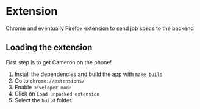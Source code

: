 # Extension

Chrome and eventually Firefox extension to send job specs to the backend

## Loading the extension

First step is to get Cameron on the phone!

1. Install the dependencies and build the app with `make build`
2. Go to `chrome://extensions/`
3. Enable `Developer mode`
4. Click on `Load unpacked extension`
5. Select the `build` folder.

